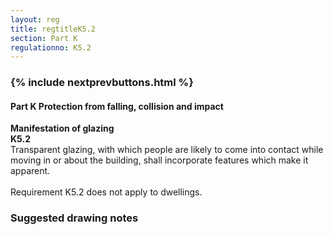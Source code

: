 ```yaml
---
layout: reg
title: regtitleK5.2
section: Part K
regulationno: K5.2
---
```


<div class="panel panel-primary">
  <div class="panel-heading">
    <h3 class="panel-title">
      {% include nextprevbuttons.html %}
        <h4>Part K Protection from falling, collision and impact</h4>
    </h3>
  </div>
  <div class="panel-body">
    <p>
        <strong>Manifestation of glazing</strong><br>
        <strong>K5.2</strong><br>
            Transparent glazing, with which people are likely to come into contact while moving in or about the building, shall incorporate features which make it apparent.<br><br>
            Requirement K5.2 does not apply to dwellings.
    </p>
  </div>
</div>



### Suggested drawing notes